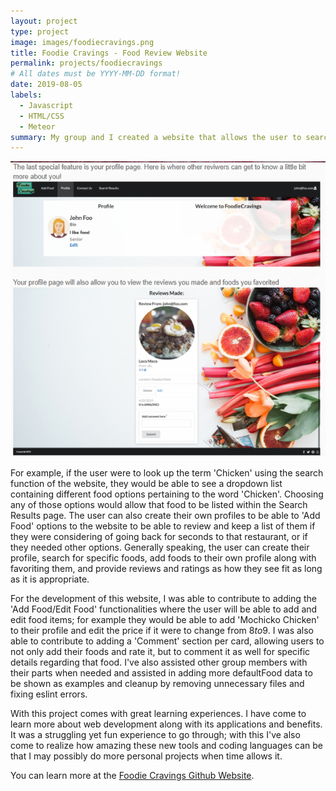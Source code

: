 ```yaml
---
layout: project
type: project
image: images/foodiecravings.png
title: Foodie Cravings - Food Review Website
permalink: projects/foodiecravings
# All dates must be YYYY-MM-DD format!
date: 2019-08-05
labels:
  - Javascript
  - HTML/CSS
  - Meteor
summary: My group and I created a website that allows the user to search specific locations that serve food that was looked up by the user, along with reviewing them. 
---
```

<img class="ui medium right floated rounded image" src="../images/foodiecravings2.PNG">

For example, if the user were to look up the term 'Chicken' using the search function of the website, they would be able to see a dropdown list containing different food options pertaining to the word 'Chicken'. Choosing any of those options would allow that food to be listed within the Search Results page. The user can also create their own profiles to be able to 'Add Food' options to the website to be able to review and keep a list of them if they were considering of going back for seconds to that restaurant, or if they needed other options. Generally speaking, the user can create their profile, search for specific foods, add foods to their own profile along with favoriting them, and provide reviews and ratings as how they see fit as long as it is appropriate.

For the development of this website, I was able to contribute to adding the 'Add Food/Edit Food' functionalities where the user will be able to add and edit food items; for example they would be able to add 'Mochicko Chicken' to their profile and edit the price if it were to change from $8 to 9$. I was also able to contribute to adding a 'Comment' section per card, allowing users to not only add their foods and rate it, but to comment it as well for specific details regarding that food. I've also assisted other group members with their parts when needed and assisted in adding more defaultFood data to be shown as examples and cleanup by removing unnecessary files and fixing eslint errors. 

With this project comes with great learning experiences. I have come to learn more about web development along with its applications and benefits. It was a struggling yet fun experience to go through; with this I've also come to realize how amazing these new tools and coding languages can be that I may possibly do more personal projects when time allows it. 

You can learn more at the [Foodie Cravings Github Website](https://foodiecravings.github.io/).



